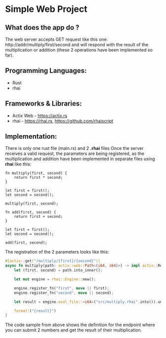 # Simple Web Project

## What does the app do ?
The web server accepts GET request like this one: http://addr/multiply/first/second and will respond with the result of the multiplication or addition (these 2 operations have been implemented so far).

## Programming Languages:
- Rust
- rhai

## Frameworks & Libraries:
- Actix Web - https://actix.rs
- rhai - https://rhai.rs, https://github.com/rhaiscript

## Implementation:
There is only one rust file (main.rs) and 2 **.rhai** files
Once the server receives a valid request, the parameters are being registered, as the multiplication and addition have been implemented in separate files using **rhai** like this:
```rhai
fn multiply(first, second) {
    return first * second;
}

let first = first();
let second = second();

multiply(first, second);
```

```rhai
fn add(first, second) {
    return first + second;
}

let first = first();
let second = second();

add(first, second);
```
The registration of the 2 parameters looks like this:
```rust
#[actix::get("/multiply/{first}/{second}")]
async fn multiply(path: actix::web::Path<(i64, i64)>) -> impl actix::Responder {
    let (first, second) = path.into_inner();

    let mut engine = rhai::Engine::new();

    engine.register_fn("first", move || first);
    engine.register_fn("second", move || second);

    let result = engine.eval_file::<i64>("src/multiply.rhai".into()).unwrap();

    format!("{result}")
}
```
The code sample from above shows the definition for the endpoint where you can submit 2 numbers and get the result of their multiplication.
